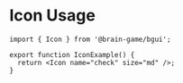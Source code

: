 # Icon Usage

```tsx
import { Icon } from '@brain-game/bgui';

export function IconExample() {
  return <Icon name="check" size="md" />;
}
```
